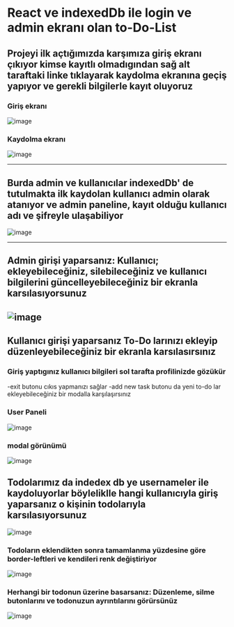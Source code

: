# React ve indexedDb ile login ve admin ekranı olan to-Do-List


## Projeyi ilk açtığımızda karşımıza giriş ekranı çıkıyor kimse kayıtlı olmadıgından sağ alt taraftaki linke tıklayarak kaydolma ekranına geçiş yapıyor ve gerekli bilgilerle kayıt oluyoruz

### Giriş ekranı
![image](https://user-images.githubusercontent.com/93881127/217737739-5529e930-a890-4880-9e3c-42311b239478.png)

### Kaydolma ekranı
![image](https://user-images.githubusercontent.com/93881127/217737526-f8dad9b6-96f1-40d5-8ca0-fbfcd1499762.png)

--------------------------------------------------------------------------------------------

## Burda admin ve kullanıcılar indexedDb' de tutulmakta ilk kaydolan kullanıcı admin olarak atanıyor ve admin paneline, kayıt olduğu kullanıcı adı ve şifreyle ulaşabiliyor
![image](https://user-images.githubusercontent.com/93881127/217737076-5f6c53ac-8251-4e16-a6a2-8bf90fbca16e.png)

---------------------------------------------------------------------------------------------
## Admin girişi yaparsanız: Kullanıcı; ekleyebileceğiniz, silebileceğiniz ve kullanıcı bilgilerini güncelleyebileceğiniz bir ekranla karsılasıyorsunuz

![image](https://user-images.githubusercontent.com/93881127/217738134-582e2096-540c-41ab-9662-4c287eef5b65.png)
---------------------------------------------------------------------------------------------
## Kullanıcı girişi yaparsanız To-Do larınızı ekleyip düzenleyebileceğiniz bir ekranla karsılasırsınız 
### Giriş yaptıgınız kullanıcı bilgileri sol tarafta profilinizde gözükür 
  -exit butonu cıkıs yapmanızı sağlar
  -add new task butonu da yeni to-do lar ekleyebileceğiniz bir modalla karşılaşırsınız 
### User Paneli
![image](https://user-images.githubusercontent.com/93881127/217738872-4b44d7ae-4ce2-463c-975d-a862de1d76ca.png)

### modal görünümü
![image](https://user-images.githubusercontent.com/93881127/217738931-96e1b10f-0763-4016-9410-eddc5099b613.png)

## Todolarımız da indedex db ye usernameler ile kaydoluyorlar böyleliklle hangi kullanıcıyla giriş yaparsanız o kişinin todolarıyla karsılasıyorsunuz
![image](https://user-images.githubusercontent.com/93881127/217739898-be878d85-c4bd-488b-9379-85b020919ca8.png)

### Todoların eklendikten sonra tamamlanma yüzdesine göre border-leftleri ve kendileri renk değiştiriyor
![image](https://user-images.githubusercontent.com/93881127/217738481-846f96c4-0ab8-4e35-adf0-8a686f3409e4.png)
### Herhangi bir todonun üzerine basarsanız: Düzenleme, silme butonlarını ve todonuzun ayrıntılarını görürsünüz
![image](https://user-images.githubusercontent.com/93881127/217739585-a98724a4-27ef-4a30-9d27-9172a1f4c264.png)


